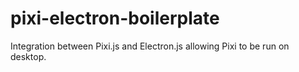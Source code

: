 # pixi-electron-boilerplate
Integration between Pixi.js and Electron.js allowing Pixi to be run on desktop.
